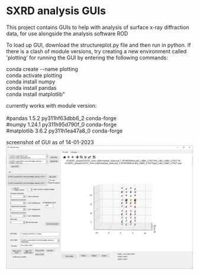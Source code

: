 # SXRD analysis GUIs
This project contains GUIs to help with analysis of surface x-ray diffraction data, for use alongside the analysis software ROD

To load up GUI, download the structureplot.py file and then run in python. 
If there is a clash of module versions, try creating a new environment called 'plotting' for running the GUI by entering the following commands:

conda create --name plotting <br />
conda activate plotting<br />
conda install numpy<br />
conda install pandas<br />
conda install matplotlib"<br />


currently works with module version:<br />
<br />
#pandas                    1.5.2           py311hf63dbb6_2    conda-forge<br />
#numpy                     1.24.1          py311h95d790f_0    conda-forge<br />
#matplotlib                3.6.2           py311h1ea47a8_0    conda-forge<br />


screenshot of GUI as of 14-01-2023
![Alt text](/sxrdstructgui.png?raw=true "Optional Title")
